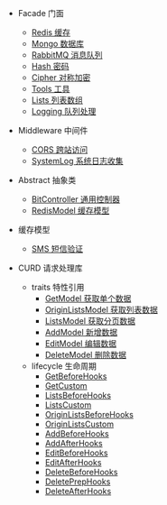 - Facade 门面
  - [Redis 缓存](facade/redis)
  - [Mongo 数据库](facade/mongo)
  - [RabbitMQ 消息队列](facade/rabbitmq)
  - [Hash 密码](facade/hash)
  - [Cipher 对称加密](facade/cipher)
  - [Tools 工具](facade/tools)
  - [Lists 列表数组](facade/lists)
  - [Logging 队列处理](facade/logging)

- Middleware 中间件
  - [CORS 跨站访问](middleware/cors)
  - [SystemLog 系统日志收集](middleware/system-log)

- Abstract 抽象类
  - [BitController 通用控制器](abstract/bitController)
  - [RedisModel 缓存模型](abstract/redisModel)

- 缓存模型
  - [SMS 短信验证](redis/sms)

- CURD 请求处理库
  - traits 特性引用
    - [GetModel 获取单个数据](traits/getModel)
    - [OriginListsModel 获取列表数据](traits/originListsModel)
    - [ListsModel 获取分页数据](traits/listsModel)
    - [AddModel 新增数据](traits/addModel)
    - [EditModel 编辑数据](traits/editModel)
    - [DeleteModel 删除数据](traits/deleteModel)
  - lifecycle 生命周期
    - [GetBeforeHooks](lifecycle/getBeforeHooks)
    - [GetCustom](lifecycle/getCustom)
    - [ListsBeforeHooks](lifecycle/listsBeforeHooks)
    - [ListsCustom](lifecycle/listsCustom)
    - [OriginListsBeforeHooks](lifecycle/originListsBeforeHooks)
    - [OriginListsCustom](lifecycle/originListsCustom)
    - [AddBeforeHooks](lifecycle/addBeforeHooks)
    - [AddAfterHooks](lifecycle/addAfterHooks)
    - [EditBeforeHooks](lifecycle/editBeforeHooks)
    - [EditAfterHooks](lifecycle/editAfterHooks)
    - [DeleteBeforeHooks](lifecycle/deleteBeforeHooks)
    - [DeletePrepHooks](lifecycle/deletePrepHooks.md)
    - [DeleteAfterHooks](lifecycle/deleteAfterHooks)